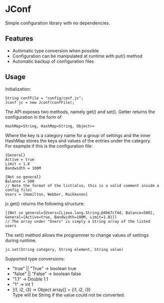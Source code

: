 # JConf  
Simple configuration library with no dependencies.  

## Features  
* Automatic type conversion when possible
* Configuration can be manipulated at runtime with put() method  
* Automatic backup of configuration files  

## Usage  
Initialization:  
```
String confFile = "config/conf.jc";  
Jconf jc = new Jconf(confFile);  
```
  
The API exposes two methods, namely get() and set(). Getter returns the configuration in the form of
```
HashMap<String, HashMap<String, Object>>  
```
Where the key is a category name for a group of settings and the inner HashMap stores the keys and values of the entries
under the category.  
For example if this is the configuration file:  
```
{General}  
Active = true  
Limit = 1.8  
Bandwidth = 100M  
  
{Not so general}  
Balance = 500  
// Note the format of the list(also, this is a valid comment inside a config file)  
Users = [Hamilton, Webber, Raikkonen]  
```
jc.get() returns the following structure:  
```
[{Not so general={Users=[Ljava.lang.String;@4b67cf4d, Balance=500}, General={Active=true, Bandwidth=100M, Limit=1.8}}]
// The array under "Users" is simply a String array of the listed users
```
  
The set() method allows the programmer to change values of settings during runtime.  
```
jc.set(String category, String element, String value)  
```
  
Supported type conversions:  
* "true" || "True" -> boolean true  
* "false" || "False" -> boolean false  
* "1.1" -> Double 1.1
* "1" -> int 1  
* [i1, i2, i3] -> Object array[] = {i1, i2, i3}  
Type will be String if the value could not be converted.